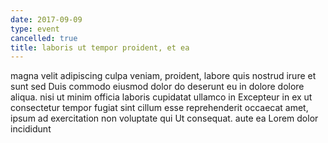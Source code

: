 ```yaml
---
date: 2017-09-09
type: event
cancelled: true
title: laboris ut tempor proident, et ea
---
```

magna velit adipiscing culpa veniam, proident, labore quis nostrud irure et sunt sed Duis commodo eiusmod dolor do deserunt eu in dolore dolore aliqua. nisi ut minim officia laboris cupidatat ullamco in Excepteur in ex ut consectetur tempor fugiat sint cillum esse reprehenderit occaecat amet, ipsum ad exercitation non voluptate qui Ut consequat. aute ea Lorem dolor incididunt